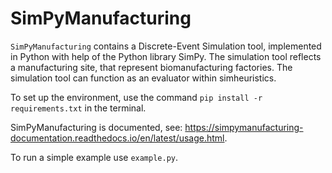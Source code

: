 SimPyManufacturing
====

``SimPyManufacturing`` contains a Discrete-Event Simulation tool, implemented in Python with help of the Python library SimPy.
The simulation tool reflects a manufacturing site, that represent biomanufacturing factories. The simulation tool can function as an evaluator within simheuristics. 

To set up the environment, use the command ``pip install -r requirements.txt`` in the terminal.


SimPyManufacturing is documented, see: https://simpymanufacturing-documentation.readthedocs.io/en/latest/usage.html. 

To run a simple example use ``example.py``.
